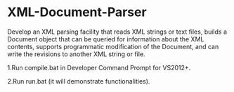 # XML-Document-Parser
Develop an XML parsing facility that reads XML strings or text files, builds a Document object that can be queried for information about the XML contents, supports programmatic modification of the Document, and can write the revisions to another XML string or file.


1.Run compile.bat in Developer Command Prompt for VS2012+.

2.Run run.bat (it will demonstrate functionalities).
